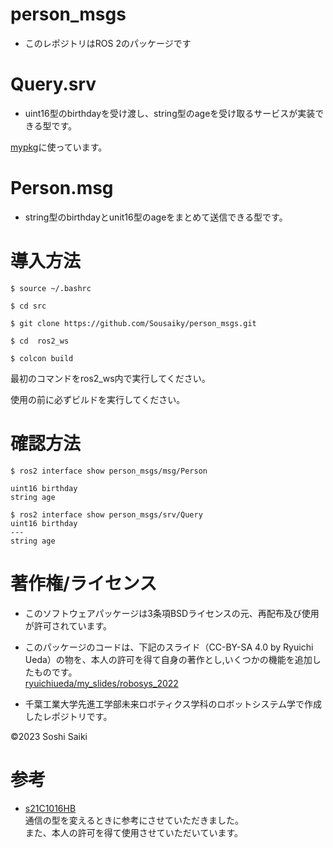# person_msgs

* このレポジトリはROS 2のパッケージです

# Query.srv

* uint16型のbirthdayを受け渡し、string型のageを受け取るサービスが実装できる型です。  

[mypkg](https://github.com/Sousaiky/mypkg)に使っています。  

# Person.msg

* string型のbirthdayとunit16型のageをまとめて送信できる型です。  

# 導入方法

```
$ source ~/.bashrc

$ cd src

$ git clone https://github.com/Sousaiky/person_msgs.git

$ cd  ros2_ws

$ colcon build
```
最初のコマンドをros2_ws内で実行してください。  

使用の前に必ずビルドを実行してください。  

# 確認方法

```
$ ros2 interface show person_msgs/msg/Person

uint16 birthday
string age

$ ros2 interface show person_msgs/srv/Query
uint16 birthday
---
string age
```

# 著作権/ライセンス  

* このソフトウェアパッケージは3条項BSDライセンスの元、再配布及び使用が許可されています。  

* このパッケージのコードは、下記のスライド（CC-BY-SA 4.0 by Ryuichi Ueda）の物を、本人の許可を得て自身の著作とし,いくつかの機能を追加したものです。  
[ryuichiueda/my_slides/robosys_2022](https://github.com/ryuichiueda/my_slides/blob/master/robosys_2022)  

* 千葉工業大学先進工学部未来ロボティクス学科のロボットシステム学で作成したレポジトリです。  

©2023 Soshi Saiki

# 参考

* [s21C1016HB](https://github.com/dynepanch/person_msgs/tree/master)  
通信の型を変えるときに参考にさせていただきました。  
また、本人の許可を得て使用させていただいています。  

